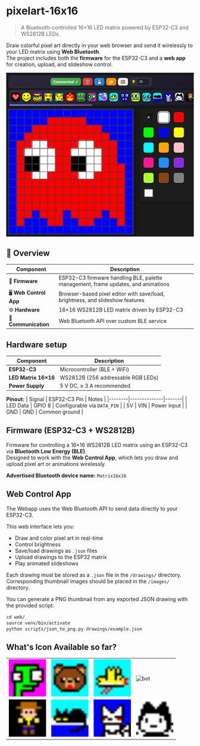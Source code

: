 # pixelart-16x16

> A Bluetooth-controlled 16×16 LED matrix powered by ESP32-C3 and WS2812B LEDs.

Draw colorful pixel art directly in your web browser and send it wirelessly to your LED matrix using **Web Bluetooth**.  
The project includes both the **firmware** for the ESP32-C3 and a **web app** for creation, upload, and slideshow control.

![webapp](imgs/webapp.png)

## 🚀 Overview

| Component | Description |
|------------|-------------|
| 🧠 **Firmware** | ESP32-C3 firmware handling BLE, palette management, frame updates, and animations |
| 🖥️ **Web Control App** | Browser-based pixel editor with save/load, brightness, and slideshow features |
| ⚙️ **Hardware** | 16×16 WS2812B LED matrix driven by ESP32-C3 |
| 🔋 **Communication** | Web Bluetooth API over custom BLE service |

## Hardware setup

| Component | Description |
|------------|-------------|
| **ESP32-C3** | Microcontroller (BLE + WiFi) |
| **LED Matrix 16×16** | WS2812B (256 addressable RGB LEDs) |
| **Power Supply** | 5 V DC, ≥ 3 A recommended |

**Pinout:**
| Signal | ESP32-C3 Pin | Notes |
|--------|--------------|-------|
| LED Data | GPIO 8 | Configurable via `DATA_PIN` |
| 5V | VIN | Power input |
| GND | GND | Common ground |

## Firmware (ESP32-C3 + WS2812B)

Firmware for controlling a 16×16 WS2812B LED matrix using an ESP32-C3 via **Bluetooth Low Energy (BLE)**.  
Designed to work with the **Web Control App**, which lets you draw and upload pixel art or animations wirelessly.

**Advertised Bluetooth device name:** `Matrix16x16`

## Web Control App

The Webapp uses the Web Bluetooth API to send data directly to your ESP32-C3.

This web interface lets you:
- Draw and color pixel art in real-time  
- Control brightness  
- Save/load drawings as `.json` files  
- Upload drawings to the ESP32 matrix  
- Play animated slideshows

Each drawing must be stored as a `.json` file in the `/drawings/` directory.  
Corresponding thumbnail images should be placed in the `/images/` directory.

You can generate a PNG thumbnail from any exported JSON drawing with the provided script:

```
cd web/
source venv/bin/activate
python scripts/json_to_png.py drawings/example.json
```


## What's Icon Available so far?


<table>

<tr>
<td><img src="web/images/alien.png" width="100" title="alien"></td>
<td><img src="web/images/bear.png" width="100" title="bear"></td>
<td><img src="web/images/bird.png" width="100" title="bird"></td>
<td><img src="web/images/boot.png" width="100" title="bot"></td>
</tr>

<tr>
<td><img src="web/images/buzz.png" width="100" title="buzz"></td>
<td><img src="web/images/cat1.png" width="100" title="cat1"></td>
<td><img src="web/images/cat2.png" width="100" title="cat2"></td>
<td><img src="web/images/cat3.png" width="100" title="cat3"></td>
</tr>
</table>